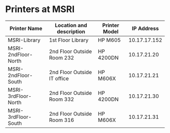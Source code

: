 # Printers at MSRI
Printer Name | Location	 and description| Printer Model | IP Address
------------- | ------------- | ------------- |-------------
MSRI-Library  | 1st Floor Library	| HP M605 | 10.17.17.152
MSRI-2ndFloor-North  | 2nd Floor Outside Room 232	| HP 4200DN | 10.17.21.20
MSRI-2ndFloor-South  | 2nd Floor Outside IT office	| HP M606X | 10.17.21.21
MSRI-3rdFloor-North  | 2nd Floor Outside Room 332	| HP 4200DN | 10.17.21.30
MSRI-3rdFloor-South  | 2nd Floor Outside Room 316	| HP M606X| 10.17.21.31